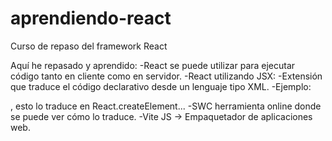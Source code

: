 # aprendiendo-react
Curso de repaso del framework React

Aquí he repasado y aprendido: 
-React se puede utilizar para ejecutar código tanto en cliente como en servidor.
-React utilizando JSX: 
  -Extensión que traduce el código declarativo desde un lenguaje tipo XML. 
  -Ejemplo: <Menu><MenuItem></MenuItem><MenuItem></MenuItem></Menu>, esto lo traduce en React.createElement... 
  -SWC herramienta online donde se puede ver cómo lo traduce.
  -Vite JS -> Empaquetador de aplicaciones web.
